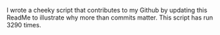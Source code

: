 I wrote a cheeky script that contributes to my Github by updating this ReadMe to illustrate why more than commits matter. This script has run 3290 times.